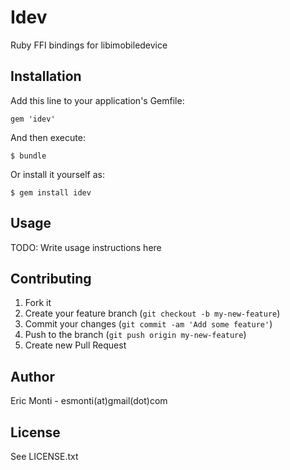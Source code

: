 # Idev

Ruby FFI bindings for libimobiledevice

## Installation

Add this line to your application's Gemfile:

    gem 'idev'

And then execute:

    $ bundle

Or install it yourself as:

    $ gem install idev

## Usage

TODO: Write usage instructions here

## Contributing

1. Fork it
2. Create your feature branch (`git checkout -b my-new-feature`)
3. Commit your changes (`git commit -am 'Add some feature'`)
4. Push to the branch (`git push origin my-new-feature`)
5. Create new Pull Request

## Author

Eric Monti - esmonti(at)gmail(dot)com

## License

See LICENSE.txt

